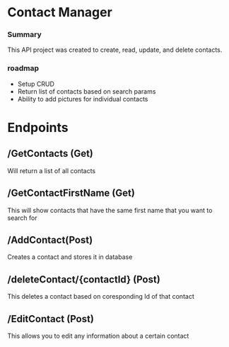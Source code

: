 # Contact Manager
### Summary
This API project was created to create, read, update, and delete contacts.

### roadmap
- Setup CRUD
- Return list of contacts based on search params
- Ability to add pictures for individual contacts
# Endpoints
## /GetContacts (Get)
Will return a list of all contacts

## /GetContactFirstName (Get)
This will show contacts that have the same first name that you want to search for

## /AddContact(Post)
Creates a contact and stores it in database

## /deleteContact/{contactId} (Post)
This deletes a contact based on coresponding Id of that contact

## /EditContact (Post)
This allows you to edit any information about a certain contact
